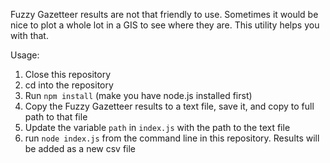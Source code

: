 Fuzzy Gazetteer results are not that friendly to use. Sometimes it would be nice to plot a whole lot in a GIS to see where they are. This utility helps you with that. 

Usage:

1. Close this repository
2. cd into the repository
3. Run ```npm install``` (make you have node.js installed first)
4. Copy the Fuzzy Gazetteer results to a text file, save it, and copy to full path to that file
5. Update the variable ```path``` in ```index.js``` with the path to the text file
6. run ```node index.js``` from the command line in this repository. Results will be added as a new csv file

